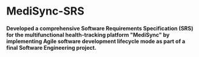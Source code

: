 # MediSync-SRS
<h4>Developed a comprehensive Software Requirements Specification (SRS) for the multifunctional health-tracking platform "MediSync" by implementing Agile software development lifecycle mode as part of a final Software Engineering project.</h4>
